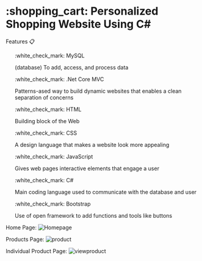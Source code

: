 <h1>:shopping_cart: Personalized Shopping Website Using C#</h1>


Features 📋 
<ul>:white_check_mark: MySQL</ul>
 <ul>(database) To add, access, and process data</ul>
<ul>:white_check_mark: .Net Core MVC</ul>
  <ul>Patterns-ased way to build dynamic websites that enables a clean separation of concerns</ul>
<ul>:white_check_mark: HTML</ul>
  <ul>Building block of the Web</ul>
<ul>:white_check_mark: CSS</ul>
  <ul>A design language that makes a website look more appealing</ul>
<ul>:white_check_mark: JavaScript</ul>
    <ul>Gives web pages interactive elements that engage a user</ul>
<ul>:white_check_mark: C#</ul>
  <ul>Main coding language used to communicate with the database and user</ul>
 <ul>:white_check_mark: Bootstrap</ul>
   <ul>Use of open framework to add functions and tools like buttons</ul>
  
  Home Page:
![Homepage](https://user-images.githubusercontent.com/74017545/187297590-590a84a2-72d2-4009-9346-289fde4ec340.PNG)

Products Page:
![product](https://user-images.githubusercontent.com/74017545/187298266-f8b8aa6a-4748-4871-9600-1394dfe0543e.PNG)


Individual Product Page:
![viewproduct](https://user-images.githubusercontent.com/74017545/187298267-f965d4c7-daea-45b5-9663-1cb7e194e08e.PNG)



